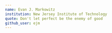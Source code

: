 ```yaml
---
name: Evan J. Markowitz
institution: New Jersey Institute of Technology
quote: Don't let perfect be the enemy of good
github_user: ejm
---
```

